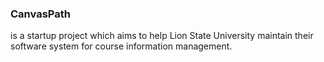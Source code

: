 ### CanvasPath 
is a startup project which aims to help Lion State University maintain their software
system for course information management.
